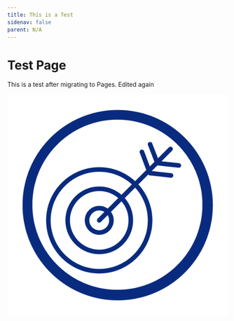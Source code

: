 ```yaml
---
title: This is a Test
sidenav: false
parent: N/A
---
```

# T﻿est Page

T﻿his is a test after migrating to Pages. Edited again

![CTA Icon](../images/cta-icon1.png)
